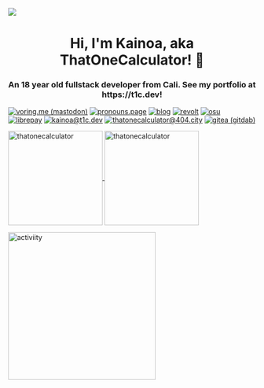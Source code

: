 ![](https://hit.yhype.me/github/profile?user_id=44733677)
<a rel="me" href="https://voring.me/@thatonecalculator"></a>
<h1 align="center">Hi, I'm Kainoa, aka ThatOneCalculator! 👋</h1>
<h3 align="center">An 18 year old fullstack developer from Cali. See my portfolio at https://t1c.dev!</h3>

<p align="left">
<a rel="me" href="https://voring.me/@thatonecalculator"><img src="https://shields.io/badge/follow_me_on-mastodon-3088D4?logo=mastodon&style=for-the-badge" alt="voring.me (mastodon)"/></a>
<a href="https://en.pronouns.page/@that1calculator" target="blank"><img src="https://shields.io/badge/see_my-pronouns-C71585?logoColor=C71585&logo=undertale&style=for-the-badge" alt="pronouns.page"/></a> 
<a href="https://blog.t1c.dev/" target="blank"><img src="https://shields.io/badge/read_my-blog-EEE?logo=write.as&logoColor=EEE&style=for-the-badge" alt="blog"/></a> 
<a href="https://app.revolt.chat/invite/3jE9DgmF" target="blank"><img src="https://shields.io/badge/join_my-revolt-FC4454?logo=rakuten&logoColor=FC4454&style=for-the-badge" alt="revolt"/></a>
<a href="https://osu.ppy.sh/u/that1calculator" target="blank"><img src="https://shields.io/badge/see_my-osu_profile-FF66AA?logo=osu&style=for-the-badge" alt="osu"/></a> 
<a href="https://liberapay.com/ThatOneCalculator/donate" target="blank"><img src="https://shields.io/badge/donate_with-liberapay-F6C915?logo=liberapay&style=for-the-badge" alt="librepay"/></a> 
<a href="mailto:kainoa@t1c.dev" target="blank"><img src="https://shields.io/badge/send_me-email-d44a3c?logo=gmail&style=for-the-badge" alt="kainoa@t1c.dev"/></a>
<a href="https://calc.tobira.io/xmpp.html" target="blank"><img src="https://shields.io/badge/contact_me_on-xmpp-002B5C?logo=xmpp&logoColor=002B5C&style=for-the-badge" alt="thatonecalculator@404.city"/></a>
<a href="https://gitdab.com/thatonecalculator" target="blank"><img src="https://shields.io/badge/mirrored_on-gitdab-F494A3?logo=gitea&logoColor=F494A3&style=for-the-badge" alt="gitea (gitdab)"/></a>
</p>
</p>

<a href="https://github.com/ThatOneCalculator/">
<p><img align="center" src="https://github-readme-stats.vercel.app/api/top-langs?username=thatonecalculator&langs_count=10&exclude_repo=friday-night-faxxin&show_icons=true&layout=compact&bg_color=1f1d2e&text_color=FAF4ED&icon_color=C3A6E6&title_color=9CCFD8" alt="thatonecalculator" height="192px"/>
<img align="center" src="https://github-readme-stats.vercel.app/api?username=thatonecalculator&show_icons=true&locale=en&layout=compact&bg_color=1f1d2e&text_color=FAF4ED&icon_color=C3A6E6&title_color=9CCFD8" alt="thatonecalculator" height="192px"/>
<p><img align="center" src="https://activity-graph.herokuapp.com/graph?username=thatonecalculator&bg_color=1f1d2e&color=31748f&line=ebbcba&point=e0def4" alt="activiity" width=300 /></p></a>
